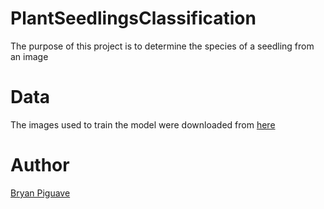 # PlantSeedlingsClassification

The purpose of this project is to determine the species of a seedling from an image



# Data
The images used to train the model were downloaded from [here](https://www.kaggle.com/competitions/plant-seedlings-classification/data)

# Author 

[Bryan Piguave](https://github.com/bryanpiguave)

